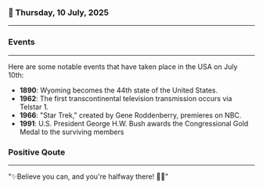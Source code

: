 ### 📅 Thursday, 10 July, 2025
------
### Events
------
Here are some notable events that have taken place in the USA on July 10th:

- **1890**: Wyoming becomes the 44th state of the United States.
- **1962**: The first transcontinental television transmission occurs via Telstar 1.
- **1966**: "Star Trek," created by Gene Roddenberry, premieres on NBC.
- **1991**: U.S. President George H.W. Bush awards the Congressional Gold Medal to the surviving members
### Positive Qoute
------
"✨Believe you can, and you're halfway there! 🌟💪"
